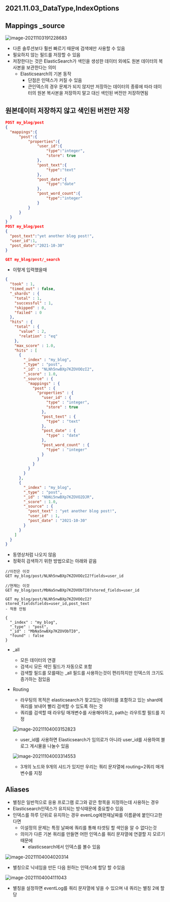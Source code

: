 ## 2021.11.03_DataType,IndexOptions

## Mappings _source

![image-20211103191228683](2021.11.03_DataType,IndexOptions.assets/image-20211103191228683.png)

- 다른 솔루션보다 훨씬 빠르기 때문에 검색에만 사용할 수 있음
- 필요하지 않는 필드를 저장할 수 있음
- 저장한다는 것은 ElasticSearch가 색인을 생성한 데이터 외에도 원본 데이터의 복사본을 보관한다는 의미
  - Elasticsearch의 기본 동작
    - 단점은 인덱스가 커질 수 있음
    - 큰인덱스의 경우 문제가 되지 않지만 저장하는 데이터의 종류에 따라 데이터의 원본 복사본을 저장하지 말고 대신 색인된 버전만 저장하면됨

## 원본데이터 저장하지 않고 색인된 버전만 저장

```json
POST my_blog/post
{ 
  "mappings":{
      "post":{
          "properties":{
              "user_id":{
                  "type":"integer",
                  "store": true
              },
              "post_text":{
                  "type":"text"
              },
              "post_date":{
                  "type":"date"
              },
              "post_word_count":{
                  "type":"integer"
              }
          }
      }
  }
}
POST my_blog/post
{
  "post_text":"yet another blog post!",
  "user_id":1,
  "post_date":"2021-10-30"
}

GET my_blog/post/_search
```

- 이렇게 입력했을때 

```json
{
  "took" : 1,
  "timed_out" : false,
  "_shards" : {
    "total" : 1,
    "successful" : 1,
    "skipped" : 0,
    "failed" : 0
  },
  "hits" : {
    "total" : {
      "value" : 2,
      "relation" : "eq"
    },
    "max_score" : 1.0,
    "hits" : [
      {
        "_index" : "my_blog",
        "_type" : "post",
        "_id" : "NLNh5nwBXp7KZOVOOzI2",
        "_score" : 1.0,
        "_source" : {
          "mappings" : {
            "post" : {
              "properties" : {
                "user_id" : {
                  "type" : "integer",
                  "store" : true
                },
                "post_text" : {
                  "type" : "text"
                },
                "post_date" : {
                  "type" : "date"
                },
                "post_word_count" : {
                  "type" : "integer"
                }
              }
            }
          }
        }
      },
      {
        "_index" : "my_blog",
        "_type" : "post",
        "_id" : "NbNi5nwBXp7KZOVO2DJR",
        "_score" : 1.0,
        "_source" : {
          "post_text" : "yet another blog post!",
          "user_id" : 1,
          "post_date" : "2021-10-30"
        }
      }
    ]
  }
}

```

- 동영상처럼 나오지 않음
- 정확히 검색하기 위한 방법으로는 아래와 같음

```
//이전은 이것
GET my_blog/post/NLNh5nwBXp7KZOVOOzI2?fields=user_id

//현재는 이것
GET my_blog/post/MbNa5nwBXp7KZOVObTI0?stored_fields=user_id

GET my_blog/post/NLNh5nwBXp7KZOVOOzI2?stored_fieldsfields=user_id,post_text
- 적용 안됨
```

```- 
{
  "_index" : "my_blog",
  "_type" : "post",
  "_id" : "MbNa5nwBXp7KZOVObTI0",
  "found" : false
}

```

- _all
  - 모든 데이터의 연결
  - 검색시 모든 색인 필드가 자동으로 포함
  - 검색할 필드를 모를때는 _all 필드를 사용하는것이 편리하지만 인덱스의 크기도 증가하는 점있음

- Routing

  - 라우팅의 목적은 elasticsearch가 찾고있는 데이터를 포함하고 있는 shard에 쿼리를 보내어 빨리 검색할 수 있도록 하는 것
  - 쿼리를 검색할 때 라우팅 매개변수를 사용해야하고, path는 라우트할 필드를 지정

  ![image-20211104003152823](2021.11.03_DataType,IndexOptions.assets/image-20211104003152823.png)

  - user_id를 사용하면 Elasticsearch가 임의로가 아니라 user_id를 사용하여 블로그 게시물을 나눌수 있음

  ![image-20211104003314553](2021.11.03_DataType,IndexOptions.assets/image-20211104003314553.png)

  - 3개의 노드와 9개의 샤드가 있지만 우리는 쿼리 문자열에 routing=2쿼리 매개 변수를 지정

## Aliases

- 별칭은 일반적으로 응용 프로그램 로그와 같은 항목을 지정하는데 사용하는 경우
- Elasticsearch인덱스가 유지되는 방식때문에 중요할수 있음
- 인덱스를 하루 단위로 유지하는 경우 evenLog에현재날짜를 이름끝에 붙인다고한다면
  - 이설정의 문제는 특정 날짜에 쿼리를 통해 타겟팅 할 색인을 알 수 없다는것
  - 의미가 다른 기본 쿼리를 만들면 어떤 인덱스를 쿼리 문자열에 연결할 지 모르기 때문에
    - elasticsearch에서 인덱스를 볼수 있음

![image-20211104004020314](2021.11.03_DataType,IndexOptions.assets/image-20211104004020314.png)

-  별칭으로 닉네임을 만든 다음 원하는 인덱스에 할당 할 수있음 

![image-20211104004111043](2021.11.03_DataType,IndexOptions.assets/image-20211104004111043.png)

- 별칭을 설정하면 eventLog를 쿼리 문자열에 넣을 수 있으며 내 쿼리는 별칭 2에 할당


